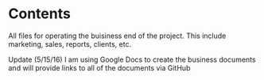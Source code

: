 # Contents

All files for operating the buisiness end of the project.  This include marketing, sales, reports, clients, etc.

Update (5/15/16)
I am using Google Docs to create the business documents and will provide links to all of the documents via GitHub 


